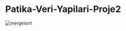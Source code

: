 # Patika-Veri-Yapilari-Proje2

![mergesort](https://github.com/dogancankaygusuz/Patika-Veri-Yapilari-Proje2/assets/142915576/5e59ceda-2895-44b1-921c-1b2723bd2a00)
